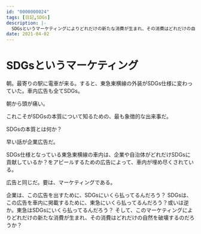 ```yaml
---
id: "0000000024"
tags: [日記,SDGs]
description: |-
  SDGsというマーケティングによりどれだけの新たな消費が生まれ、その消費はどれだけの自然を破壊するのだろうか？
date: 2021-04-02
---
```


# SDGsというマーケティング

朝。最寄りの駅に電車が来る。すると、東急東横線の外装がSDGs仕様に変わっていた。車内広告も全てSDGs。

朝から頭が痛い。

これこそがSDGsの本質について知るための、最も象徴的な出来事だ。

SDGsの本質とは何か？

早い話が企業広告だ。

SDGs仕様となっている東急東横線の車内は、企業や自治体がどれだけSDGsに貢献しているか？をアピールするための広告によって、車内が埋め尽くされている。

広告と同じだ。要は、マーケティングである。

企業は、この広告を出すために、SDGsにいくら払ってるんだろう？
SDGsは、この広告を車内に掲載するために、東急にいくら払ってるんだろう？或いは逆か。東急はSDGsにいくら払ってるんだろう？
そして、このマーケティングによりどれだけの新たな消費が生まれ、その消費はどれだけの自然を破壊するのだろうか？
